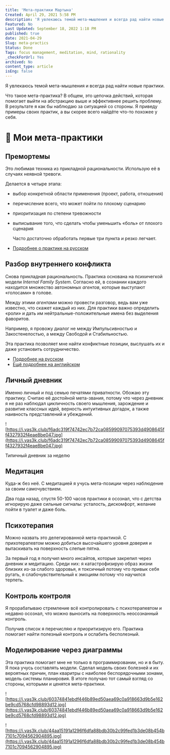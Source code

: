 ```yaml
---
title: 'Мета-практики Мартына'
Created: April 29, 2021 5:58 PM
description: 'Я увлекаюсь темой мета-мышления и всегда рад найти новые практики.'
Featured: No
Last Updated: September 18, 2022 1:18 PM
published: true
date: 2021-04-29
Slug: meta-practics
Status: Done
Tags: focus management, meditation, mind, rationality
_checkForUrl: Yes
archived: No
content_type: article
isEng: false
---
```


Я увлекаюсь темой мета-мышления и всегда рад найти новые практики.

Что такое мета-практика? В общем, это цепочка действий, которая помогает выйти на абстракцию выше и эффективнее решить проблему. В результате я как бы наблюдаю за ситуацией со стороны. Я приведу примеры своих практик, а вы скорее всего найдёте что-то похожее у себя.

# 🧿 Мои мета-практики

## Премортемы

Это любимая техника из прикладной рациональности. Использую её в случаях неявной тревоги.

Делается в четыре этапа:

- выбор конкретной области применения (проект, работа, отношения)
- перечисление всего, что может пойти по плохому сценарию
- приоритизация по степени тревожности
- выписывание того, что сделать чтобы уменьшить «боль» от плохого сценария
    
    Часто достаточно обработать первые три пункта и резко легчает.
    
- [Подробнее о практике на русском](https://lesswrong.ru/w/%D0%92%D1%80%D0%B5%D0%BC%D1%8F_%D0%BC%D0%BE%D0%BB%D0%BE%D1%82%D0%BA%D0%BE%D0%B2_%D0%B4%D0%B5%D0%BD%D1%8C_10_%D0%9C%D1%91%D1%80%D1%84%D0%B8%D0%B4%D0%B6%D0%B8%D1%82%D1%81%D1%83)

## Разбор внутреннего конфликта

Снова прикладная рациональность. Практика основана на психичегкой модели *Internal Family System*. Согласно ей, в сознании каждого находится множество автономных *агентов*, которые выступают «голосами» в голове.

Между этими *агентами* можно провести разговор, ведь вам уже известно, что скажет каждый из них. Для практики важно определить «роли» и дать им нейтральные-положительные имена без выделения фаворитов.

Например, я провожу диалог не между Импульсивностью и Закостенелостью, а между Свободой и Стабильностью.

Эта практика позволяет мне найти конфиктные позиции, выслушать их и даже установить сотрудничество.

- [Подробнее на русском](https://lesswrong.ru/w/%D0%92%D1%80%D0%B5%D0%BC%D1%8F_%D0%BC%D0%BE%D0%BB%D0%BE%D1%82%D0%BA%D0%BE%D0%B2_%D0%B4%D0%B5%D0%BD%D1%8C_27_%D0%92%D0%BD%D1%83%D1%82%D1%80%D0%B5%D0%BD%D0%BD%D0%B8%D0%B9_%D0%BA%D0%BE%D1%80%D0%B5%D0%BD%D1%8C_%D1%80%D0%B0%D0%B7%D0%BD%D0%BE%D0%B3%D0%BB%D0%B0%D1%81%D0%B8%D1%8F)
- [Ещё подробнее на английском](https://www.rationality.org/resources/updates/2016/double-crux)

## Личный дневник

Именно личный и под семью печатями приватности. Обожаю эту практику. Считаю её достойной мета-звания, потому что через дневник я не раз наблюдал цикличность своего мышления, зарождение и развитие классных идей, верность интуитивных догадок, а также наивность представлений и убеждений.

![https://i.vas3k.club/f6adc319f74742ec7b72ca08599097075393d4908645ff4327932f4eae8be047.jpg](https://i.vas3k.club/f6adc319f74742ec7b72ca08599097075393d4908645ff4327932f4eae8be047.jpg)

Типичный дневник за неделю

## Медитация

Куда-ж без неё. С медитацией я учусь мета-позиции через наблюдение за своим самочувствием.

Два года назад, спустя 50-100 часов практики я осознал, что с детства 
игнорирую даже сильные сигналы: усталость, дискомфорт, желание пойти в туалет и даже боль.

## Психотерапия

Можно назвать это 
делегированной мета-практикой. С прихотерапевтом можно добиться 
высочайшего уровня доверия и вытаскивать на поверхность слепые пятна.

За первый год я получил много инсайтов, которые закрепил через дневник и медитацию. Среди них: я катастрофизирую образ жизни близких из-за слабого здоровья, я токсичный потому что привык себя ругать, я слабочувствительный к эмоциям потому что научился терпеть.

## Контроль контроля

Я прорабатываю стремление всё контролировать с психотерапевтом и недавно осознал, что можно выносить на поверхность неосознанный контроль.

Получив список я перечисляю и приоритизирую его. Практика помогает найти полезный контроль и ослабить бесполезный.

## Моделирование через диаграммы

Эта практика помогает мне не только в программировании, но и в быту. Я пока учусь составлять модели. Сделал модель своих болезней и их вероятных причин, план кваритры с наиболее беспорядочными зонами, модель системы планировия. В итоге получаю тот самый взгляд со стороны, которыми и ценятся мета-практики.

![https://i.vas3k.club/60374841ebdf446b89ed50aea69c0a918663d9b5e162be9cd5768cfd98893d12.jpg](https://i.vas3k.club/60374841ebdf446b89ed50aea69c0a918663d9b5e162be9cd5768cfd98893d12.jpg)

![https://i.vas3k.club/44aa15191a1296f6dfa88bdb30b2c99fed1b3de08b454b7101c7094562904895.jpg](https://i.vas3k.club/44aa15191a1296f6dfa88bdb30b2c99fed1b3de08b454b7101c7094562904895.jpg)